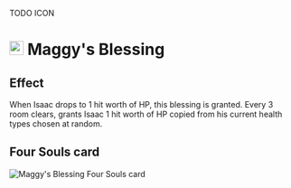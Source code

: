 TODO ICON
# <img src="https://static.wikia.nocookie.net/bindingofisaac/images/a/a8/Isaac_App.png/revision/latest/thumbnail/width/360/height/360?cb=20150318155921&path-prefix=pl" width="25" alt="Maggy's Blessing Resouled sprite"/> Maggy's Blessing

## Effect
When Isaac drops to 1 hit worth of HP, this blessing is granted. Every 3 room clears, grants Isaac 1 hit worth of HP copied from his current health types chosen at random.

## Four Souls card
<img src="https://foursouls.com/wp-content/uploads/2022/01/r-maggys_blessing.png" alt="Maggy's Blessing Four Souls card"/>